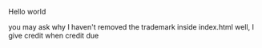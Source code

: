 Hello world

you may ask why I haven't removed the trademark inside index.html
well, I give credit when credit due
